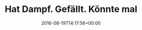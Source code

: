 ---
retweeted: false
source: <a href="http://mvilla.it/fenix" rel="nofollow">Fenix for Android</a>
entities:
  user_mentions:
  - name: radiomarcshark
    screen_name: radiomarcshark
    indices:
    - '35'
    - '50'
    id_str: '2497196743'
    id: '2497196743'
  urls: []
  symbols: []
  media:
  - expanded_url: https://twitter.com/bascht/status/766640346512101376/photo/1
    indices:
    - '59'
    - '82'
    url: https://t.co/rsSvj0TBhh
    media_url: http://pbs.twimg.com/media/CqOnVHiXEAASEs-.jpg
    id_str: '766640342825373696'
    id: '766640342825373696'
    media_url_https: https://pbs.twimg.com/media/CqOnVHiXEAASEs-.jpg
    sizes:
      small:
        w: '383'
        h: '680'
        resize: fit
      medium:
        w: '675'
        h: '1200'
        resize: fit
      thumb:
        w: '150'
        h: '150'
        resize: crop
      large:
        w: '900'
        h: '1600'
        resize: fit
    type: photo
    display_url: pic.twitter.com/rsSvj0TBhh
  hashtags: []
display_text_range:
- '0'
- '82'
favorite_count: '1'
id_str: '766640346512101376'
truncated: false
retweet_count: '0'
id: '766640346512101376'
possibly_sensitive: false
created_at: Fri Aug 19 14:17:56 +0000 2016
favorited: false
full_text: |-
  Hat Dampf.
  Gefällt.
  Könnte mal auf [@radiomarcshark](https://twitter.com/radiomarcshark) laufen.
lang: de
extended_entities:
  media:
  - expanded_url: https://twitter.com/bascht/status/766640346512101376/photo/1
    indices:
    - '59'
    - '82'
    url: https://t.co/rsSvj0TBhh
    media_url: http://pbs.twimg.com/media/CqOnVHiXEAASEs-.jpg
    id_str: '766640342825373696'
    id: '766640342825373696'
    media_url_https: https://pbs.twimg.com/media/CqOnVHiXEAASEs-.jpg
    sizes:
      small:
        w: '383'
        h: '680'
        resize: fit
      medium:
        w: '675'
        h: '1200'
        resize: fit
      thumb:
        w: '150'
        h: '150'
        resize: crop
      large:
        w: '900'
        h: '1600'
        resize: fit
    type: photo
    display_url: pic.twitter.com/rsSvj0TBhh
tags:
- pesos:twitter
date: '2016-08-19T14:17:56+00:00'
src: https://twitter.com/bascht/status/766640346512101376
original_url: https://twitter.com/bascht/status/766640346512101376
type: twitter_tweet
media_url: https://img.bascht.com/twitter/pbs.twimg.com/media/CqOnVHiXEAASEs-.jpg
text: |-
  Hat Dampf.
  Gefällt.
  Könnte mal auf [@radiomarcshark](https://twitter.com/radiomarcshark) laufen.
title: "Hat Dampf.\nGefällt.\nKönnte mal "

---